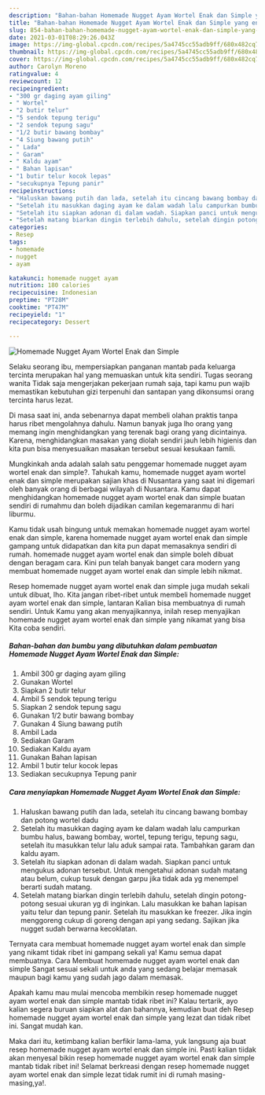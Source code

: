 ```yaml
---
description: "Bahan-bahan Homemade Nugget Ayam Wortel Enak dan Simple yang enak dan Mudah Dibuat"
title: "Bahan-bahan Homemade Nugget Ayam Wortel Enak dan Simple yang enak dan Mudah Dibuat"
slug: 854-bahan-bahan-homemade-nugget-ayam-wortel-enak-dan-simple-yang-enak-dan-mudah-dibuat
date: 2021-03-01T08:29:26.043Z
image: https://img-global.cpcdn.com/recipes/5a4745cc55adb9ff/680x482cq70/homemade-nugget-ayam-wortel-enak-dan-simple-foto-resep-utama.jpg
thumbnail: https://img-global.cpcdn.com/recipes/5a4745cc55adb9ff/680x482cq70/homemade-nugget-ayam-wortel-enak-dan-simple-foto-resep-utama.jpg
cover: https://img-global.cpcdn.com/recipes/5a4745cc55adb9ff/680x482cq70/homemade-nugget-ayam-wortel-enak-dan-simple-foto-resep-utama.jpg
author: Carolyn Moreno
ratingvalue: 4
reviewcount: 12
recipeingredient:
- "300 gr daging ayam giling"
- " Wortel"
- "2 butir telur"
- "5 sendok tepung terigu"
- "2 sendok tepung sagu"
- "1/2 butir bawang bombay"
- "4 Siung bawang putih"
- " Lada"
- " Garam"
- " Kaldu ayam"
- " Bahan lapisan"
- "1 butir telur kocok lepas"
- "secukupnya Tepung panir"
recipeinstructions:
- "Haluskan bawang putih dan lada, setelah itu cincang bawang bombay dan potong wortel dadu"
- "Setelah itu masukkan daging ayam ke dalam wadah lalu campurkan bumbu halus, bawang bombay, wortel, tepung terigu, tepung sagu, setelah itu masukkan telur lalu aduk sampai rata. Tambahkan garam dan kaldu ayam."
- "Setelah itu siapkan adonan di dalam wadah. Siapkan panci untuk mengukus adonan tersebut. Untuk mengetahui adonan sudah matang atau belum, cukup tusuk dengan garpu jika tidak ada yg menempel berarti sudah matang."
- "Setelah matang biarkan dingin terlebih dahulu, setelah dingin potong-potong sesuai ukuran yg di inginkan. Lalu masukkan ke bahan lapisan yaitu telur dan tepung panir. Setelah itu masukkan ke freezer. Jika ingin menggoreng cukup di goreng dengan api yang sedang. Sajikan jika nugget sudah berwarna kecoklatan."
categories:
- Resep
tags:
- homemade
- nugget
- ayam

katakunci: homemade nugget ayam 
nutrition: 180 calories
recipecuisine: Indonesian
preptime: "PT28M"
cooktime: "PT47M"
recipeyield: "1"
recipecategory: Dessert

---
```



![Homemade Nugget Ayam Wortel Enak dan Simple](https://img-global.cpcdn.com/recipes/5a4745cc55adb9ff/680x482cq70/homemade-nugget-ayam-wortel-enak-dan-simple-foto-resep-utama.jpg)

Selaku seorang ibu, mempersiapkan panganan mantab pada keluarga tercinta merupakan hal yang memuaskan untuk kita sendiri. Tugas seorang  wanita Tidak saja mengerjakan pekerjaan rumah saja, tapi kamu pun wajib memastikan kebutuhan gizi terpenuhi dan santapan yang dikonsumsi orang tercinta harus lezat.

Di masa  saat ini, anda sebenarnya dapat membeli olahan praktis tanpa harus ribet mengolahnya dahulu. Namun banyak juga lho orang yang memang ingin menghidangkan yang terenak bagi orang yang dicintainya. Karena, menghidangkan masakan yang diolah sendiri jauh lebih higienis dan kita pun bisa menyesuaikan masakan tersebut sesuai kesukaan famili. 



Mungkinkah anda adalah salah satu penggemar homemade nugget ayam wortel enak dan simple?. Tahukah kamu, homemade nugget ayam wortel enak dan simple merupakan sajian khas di Nusantara yang saat ini digemari oleh banyak orang di berbagai wilayah di Nusantara. Kamu dapat menghidangkan homemade nugget ayam wortel enak dan simple buatan sendiri di rumahmu dan boleh dijadikan camilan kegemaranmu di hari liburmu.

Kamu tidak usah bingung untuk memakan homemade nugget ayam wortel enak dan simple, karena homemade nugget ayam wortel enak dan simple gampang untuk didapatkan dan kita pun dapat memasaknya sendiri di rumah. homemade nugget ayam wortel enak dan simple boleh dibuat dengan beragam cara. Kini pun telah banyak banget cara modern yang membuat homemade nugget ayam wortel enak dan simple lebih nikmat.

Resep homemade nugget ayam wortel enak dan simple juga mudah sekali untuk dibuat, lho. Kita jangan ribet-ribet untuk membeli homemade nugget ayam wortel enak dan simple, lantaran Kalian bisa membuatnya di rumah sendiri. Untuk Kamu yang akan menyajikannya, inilah resep menyajikan homemade nugget ayam wortel enak dan simple yang nikamat yang bisa Kita coba sendiri.

<!--inarticleads1-->

##### Bahan-bahan dan bumbu yang dibutuhkan dalam pembuatan Homemade Nugget Ayam Wortel Enak dan Simple:

1. Ambil 300 gr daging ayam giling
1. Gunakan  Wortel
1. Siapkan 2 butir telur
1. Ambil 5 sendok tepung terigu
1. Siapkan 2 sendok tepung sagu
1. Gunakan 1/2 butir bawang bombay
1. Gunakan 4 Siung bawang putih
1. Ambil  Lada
1. Sediakan  Garam
1. Sediakan  Kaldu ayam
1. Gunakan  Bahan lapisan
1. Ambil 1 butir telur kocok lepas
1. Sediakan secukupnya Tepung panir




<!--inarticleads2-->

##### Cara menyiapkan Homemade Nugget Ayam Wortel Enak dan Simple:

1. Haluskan bawang putih dan lada, setelah itu cincang bawang bombay dan potong wortel dadu
1. Setelah itu masukkan daging ayam ke dalam wadah lalu campurkan bumbu halus, bawang bombay, wortel, tepung terigu, tepung sagu, setelah itu masukkan telur lalu aduk sampai rata. Tambahkan garam dan kaldu ayam.
1. Setelah itu siapkan adonan di dalam wadah. Siapkan panci untuk mengukus adonan tersebut. Untuk mengetahui adonan sudah matang atau belum, cukup tusuk dengan garpu jika tidak ada yg menempel berarti sudah matang.
1. Setelah matang biarkan dingin terlebih dahulu, setelah dingin potong-potong sesuai ukuran yg di inginkan. Lalu masukkan ke bahan lapisan yaitu telur dan tepung panir. Setelah itu masukkan ke freezer. Jika ingin menggoreng cukup di goreng dengan api yang sedang. Sajikan jika nugget sudah berwarna kecoklatan.




Ternyata cara membuat homemade nugget ayam wortel enak dan simple yang nikamt tidak ribet ini gampang sekali ya! Kamu semua dapat membuatnya. Cara Membuat homemade nugget ayam wortel enak dan simple Sangat sesuai sekali untuk anda yang sedang belajar memasak maupun bagi kamu yang sudah jago dalam memasak.

Apakah kamu mau mulai mencoba membikin resep homemade nugget ayam wortel enak dan simple mantab tidak ribet ini? Kalau tertarik, ayo kalian segera buruan siapkan alat dan bahannya, kemudian buat deh Resep homemade nugget ayam wortel enak dan simple yang lezat dan tidak ribet ini. Sangat mudah kan. 

Maka dari itu, ketimbang kalian berfikir lama-lama, yuk langsung aja buat resep homemade nugget ayam wortel enak dan simple ini. Pasti kalian tiidak akan menyesal bikin resep homemade nugget ayam wortel enak dan simple mantab tidak ribet ini! Selamat berkreasi dengan resep homemade nugget ayam wortel enak dan simple lezat tidak rumit ini di rumah masing-masing,ya!.

